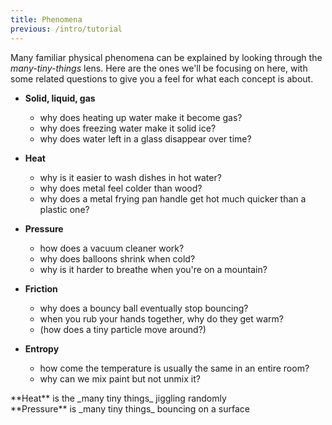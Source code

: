 ```yaml
---
title: Phenomena
previous: /intro/tutorial
---
```


Many familiar physical phenomena can be explained by looking through the _many-tiny-things_ lens. Here are the ones we'll be focusing on here, with some related questions to give you a feel for what each concept is about.

* **Solid, liquid, gas**
    * why does heating up water make it become gas?
    * why does freezing water make it solid ice?
    * why does water left in a glass disappear over time?

* **Heat**
    * why is it easier to wash dishes in hot water?
    * why does metal feel colder than wood?
    * why does a metal frying pan handle get hot much quicker than a plastic one?
    
* **Pressure**
    * how does a vacuum cleaner work?
    * why does balloons shrink when cold?
    * why is it harder to breathe when you're on a mountain?
    
* **Friction**
    * why does a bouncy ball eventually stop bouncing?
    * when you rub your hands together, why do they get warm?
    * (how does a tiny particle move around?)
* **Entropy**
    * how come the temperature is usually the same in an entire room?
    * why can we mix paint but not unmix it?


<div class="flex">

<div class="threeColumn">
**Heat** is the _many tiny things_ jiggling randomly

<script>
    var heatSim = createSimulationHere({
    	pixelWidth: 250,
    	pixelHeight: 250,
        initialize: function(simulation) {

            var p = simulation.parameters;
            p.boxWidth = 20;
            p.boxHeight = 20
            p.isPeriodic = true;

            p.thermostatSpeed = 0.1;
            p.thermostatTemperature = 0.5;

            updateBounds(simulation);

            simulation.walls = [];
            
            var x = v2.alloc();
            var y = v2.alloc();
            var origin = v2.alloc();

            v2.set(origin, -p.boxWidth / 2 + 1, - p.boxHeight / 2 + 1);

            var latticeSpacing = 2;
            var lilExtra = 1.05;
            v2.setPolar(x, latticeSpacing, 0);
            v2.setPolar(y, lilExtra * latticeSpacing, tau / 6);

            var colCount = 10;
            var rowCount = 11;
            var particleCount = colCount * rowCount;

            for (var row = 0; row < rowCount; row++) {
                for (var col = 0; col < colCount; col++) {
                    var particle = new Particle();
                    v2.copy(particle.position, origin);
                    v2.scaleAndAdd(particle.position, particle.position, x, col);
                    v2.scaleAndAdd(particle.position, particle.position, y, row);
                    addParticle(simulation, particle);
                }
            }

            v2.free(origin);
            v2.free(x);
            v2.free(y);

            var interaction = new LennardJonesInteraction();
            interaction.strength = 5;
            setInteraction(simulation, 0, 0, interaction);


        }
    });
    insertHere(createButton({
        label: "Reset",
        action: function() { resetSimulation(sim) },
    }));
</script>
</div>

<div class="threeColumn">
**Pressure** is _many tiny things_ bouncing on a surface

<script>
    var pressureSim = createSimulationHere({
    	pixelWidth: 250,
    	pixelHeight: 250,
        initialize: function(simulation) {

            var p = simulation.parameters;
            p.boxWidth = 100;
            p.onlyHardSpheres = true;

            updateBounds(simulation);
            
            var particleCount = 300;

            var particles = [];

            for (var particleIndex = 0; particleIndex < particleCount; particleIndex++) {
                var particle = new Particle();
                particle.position = randomPointInRect(simulation.boxBounds);
                particles.push(particle);
            }

            addParticlesRandomly(simulation, particles);

            var interaction = new LennardJonesInteraction();
            interaction.strength = 5;
            setInteraction(simulation, 0, 0, interaction);
        }
    });
    pressureSim.pausedByUser = true;
</script>
</div>

</div>
